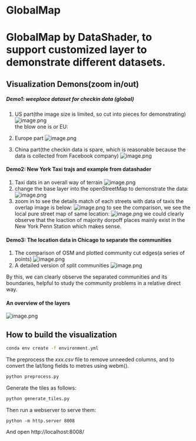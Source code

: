 
# GlobalMap
GlobalMap by DataShader, to support customized layer to demonstrate different datasets.
=======

## Visualization Demons(zoom in/out)
##### Demo1: weeplace dataset for checkin data (global) 
1. US part(the image size is limited, so cut into pieces for demonstrating)
![image.png](http://tva1.sinaimg.cn/large/0081frzVly1h49wto7t0hj30ge085ah3.jpg)  
the blow one is or EU:
2. Europe part
![image.png](http://tva1.sinaimg.cn/large/0081frzVly1h49ww2t5rvj30h40augth.jpg)  

3. China part(the checkin data is spare, which is reasonable because the data is collected from Facebook company)
![image.png](http://tva1.sinaimg.cn/large/0081frzVly1h49wzg5u7dj30h40b3jxn.jpg)  


#### Demo2: New York Taxi trajs and example from datashader
1. Taxi dats in an overall way of terrain
![image.png](http://tva1.sinaimg.cn/large/0081frzVly1h49x876d3uj30qg0nee81.jpg)
2. change the base layer into the openStreetMap to demonstrate the data:
![image.png](http://tva1.sinaimg.cn/large/0081frzVly1h49x94d96wj30pa0mlhdt.jpg)
3. zoom in to see the details match of each streets with data of taxis
 the overlap image is below:
 ![image.png](http://tva1.sinaimg.cn/large/0081frzVly1h49xag1oacj310q0p6npe.jpg)
 to see the comparison, we see the local pure street map of same location:
 ![image.png](http://tva1.sinaimg.cn/large/0081frzVly1h49xd8k07pj310q0p6e81.jpg)
we could clearly observe that the loaction of majority dorpoff places mainly exist in the New York Penn Station
which makes sense.
#### Demo3: The location data in Chicago to separate the communities
1. The comparison of OSM and plotted community cut edges(a series of points)
![image.png](http://tva1.sinaimg.cn/large/0081frzVly1h49xjyoldmj30p60f319y.jpg)
2. A detailed version of split communities
![image.png](http://tva1.sinaimg.cn/large/0081frzVly1h49xkzm3w5j30ug0kpkjl.jpg)

By this, we can clearly observe the separated communities and its boundaries, helpful to study the 
community problems in a relative direct way.

#### An overview of the layers
![image.png](http://tva1.sinaimg.cn/large/0081frzVly1h49x28xzktj31hc0qi4qp.jpg)

## How to build the visualization

```bash
conda env create -f environment.yml
```

The preprocess the _xxx.csv_ file to remove unneeded columns, and to convert the lat/long fields to metres using webm().

```bash
python preprocess.py
```

Generate the tiles as follows:

```bash
python generate_tiles.py
```

Then run a webserver to serve them:

```
python -m http.server 8008
```

And open http://localhost:8008/